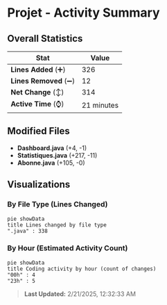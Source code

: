 # Projet - Activity Summary 

## Overall Statistics

| Stat                   | Value                                                             |
| ---------------------- | ----------------------------------------------------------------- |
| **Lines Added** (➕)   | 326                                          |
| **Lines Removed** (➖) | 12                                        |
| **Net Change** (↕)    | 314                |
| **Active Time** (⌚)   | 21 minutes |


## Modified Files
- **Dashboard.java** (+4, -1)
- **Statistiques.java** (+217, -11)
- **Abonne.java** (+105, -0)

## Visualizations

### By File Type (Lines Changed)

```mermaid
pie showData
title Lines changed by file type
".java" : 338
```

### By Hour (Estimated Activity Count)

```mermaid
pie showData
title Coding activity by hour (count of changes)
"00h" : 4
"23h" : 5
```


> **Last Updated:** 2/21/2025, 12:32:33 AM